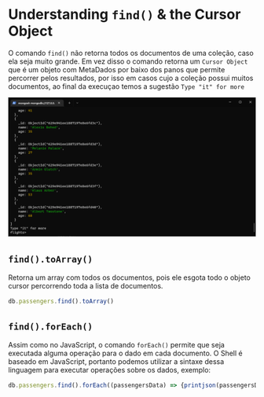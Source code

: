 # Understanding `find()` & the Cursor Object
O comando `find()` não retorna todos os documentos de uma coleção, caso ela seja muito grande. Em vez disso o comando retorna um `Cursor Object` que é um objeto com MetaDados por baixo dos panos que permite percorrer pelos resultados, por isso em casos cujo a coleção possui muitos documentos, ao final da execuçao temos a sugestão `Type "it" for more`

![find()](Imagens/06.find().png)

## `find().toArray()`
Retorna um array com todos os documentos, pois ele esgota todo o objeto cursor percorrendo toda a lista de documentos.

```javascript
db.passengers.find().toArray()
```

## `find().forEach()`
Assim como no JavaScript, o comando `forEach()` permite que seja executada alguma operação para o dado em cada documento. O Shell é baseado em JavaScript, portanto podemos utilizar a sintaxe dessa linguagem para executar operações sobre os dados, exemplo:

```javascript
db.passengers.find().forEach((passengersData) => {printjson(passengersData)})
```




